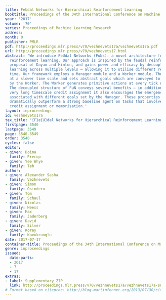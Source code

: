 ```yaml
---
title: FeUdal Networks for Hierarchical Reinforcement Learning
booktitle: Proceedings of the 34th International Conference on Machine Learning
year: '2017'
volume: '70'
series: Proceedings of Machine Learning Research
address: 
month: 0
publisher: PMLR
pdf: http://proceedings.mlr.press/v70/vezhnevets17a/vezhnevets17a.pdf
url: http://proceedings.mlr.press/v70/vezhnevets17.html
abstract: 'We introduce FeUdal Networks (FuNs): a novel architecture for hierarchical
  reinforcement learning. Our approach is inspired by the feudal reinforcement learning
  proposal of Dayan and Hinton, and gains power and efficacy by decoupling end-to-end
  learning across multiple levels – allowing it to utilise different resolutions of
  time. Our framework employs a Manager module and a Worker module. The Manager operates
  at a slower time scale and sets abstract goals which are conveyed to and enacted
  by the Worker. The Worker generates primitive actions at every tick of the environment.
  The decoupled structure of FuN conveys several benefits – in addition to facilitating
  very long timescale credit assignment it also encourages the emergence of sub-policies
  associated with different goals set by the Manager. These properties allow FuN to
  dramatically outperform a strong baseline agent on tasks that involve long-term
  credit assignment or memorisation.'
layout: inproceedings
id: vezhnevets17a
tex_title: "{F}e{U}dal Networks for Hierarchical Reinforcement Learning"
firstpage: 3540
lastpage: 3549
page: 3540-3549
order: 3540
cycles: false
editor:
- given: Doina
  family: Precup
- given: Yee Whye
  family: Teh
author:
- given: Alexander Sasha
  family: Vezhnevets
- given: Simon
  family: Osindero
- given: Tom
  family: Schaul
- given: Nicolas
  family: Heess
- given: Max
  family: Jaderberg
- given: David
  family: Silver
- given: Koray
  family: Kavukcuoglu
date: 2017-07-17
container-title: Proceedings of the 34th International Conference on Machine Learning
genre: inproceedings
issued:
  date-parts:
  - 2017
  - 7
  - 17
extras:
- label: Supplementary ZIP
  link: http://proceedings.mlr.press/v70/vezhnevets17a/vezhnevets17a-supp.zip
# Format based on citeproc: http://blog.martinfenner.org/2013/07/30/citeproc-yaml-for-bibliographies/
---
```

